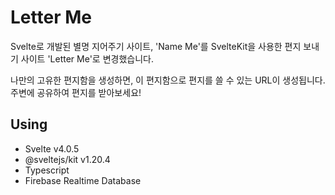 # Letter Me
Svelte로 개발된 별명 지어주기 사이트, 'Name Me'를 SvelteKit을 사용한 편지 보내기 사이트 'Letter Me'로 변경했습니다.

나만의 고유한 편지함을 생성하면, 이 편지함으로 편지를 쓸 수 있는 URL이 생성됩니다.  
주변에 공유하여 편지를 받아보세요!

## Using

- Svelte v4.0.5
- @sveltejs/kit v1.20.4
- Typescript
- Firebase Realtime Database
  <br/>

<br/>
